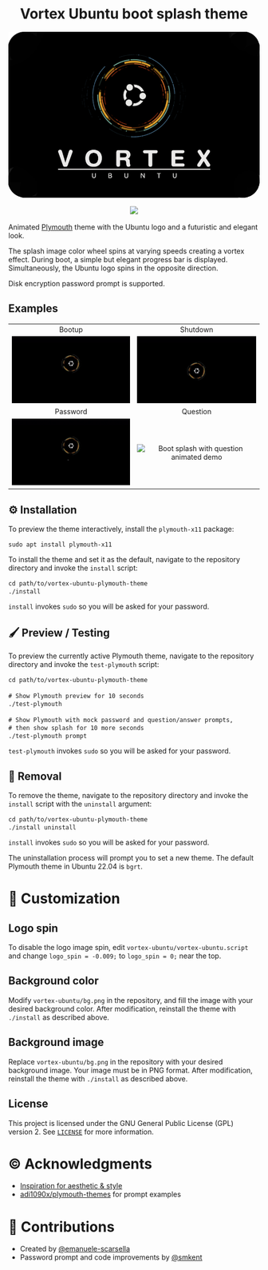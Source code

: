 <h1 align="center">Vortex Ubuntu boot splash theme</h1>
<p align="center">
	<img src=images/vortex-ubuntu.png? >
</p>
<p align="center">
	<a href="https://www.gnome-look.org/p/1462682"><img src="https://img.shields.io/badge/Rank%20on-Gnome--look.org-%207ca5df%20?logo=gnome&logoColor=lightgrey&labelColor=303030&color=%237fa5db" ></a>
</p>

Animated [Plymouth][plymouth] theme with the Ubuntu logo and a futuristic and
elegant look.

The splash image color wheel spins at varying speeds creating a vortex effect.
During boot, a simple but elegant progress bar is displayed. Simultaneously, the
Ubuntu logo spins in the opposite direction.

Disk encryption password prompt is supported.

## Examples

|                                                      |                                                      |
| :--------------------------------------------------: | :--------------------------------------------------: |
|                        Bootup                        |                       Shutdown                       |
|         ![Boot splash animated demo][bootup]         |      ![Shutdown splash animated demo][shutdown]      |
|                       Password                       |                       Question                       |
| ![Boot splash with password animated demo][password] | ![Boot splash with question animated demo][question] |

## :gear: Installation

To preview the theme interactively, install the `plymouth-x11` package:

```shell
sudo apt install plymouth-x11
```

To install the theme and set it as the default, navigate to the repository
directory and invoke the `install` script:

```shell
cd path/to/vortex-ubuntu-plymouth-theme
./install
```

`install` invokes `sudo` so you will be asked for your password.

## :paintbrush: Preview / Testing

To preview the currently active Plymouth theme, navigate to the repository
directory and invoke the `test-plymouth` script:

```shell
cd path/to/vortex-ubuntu-plymouth-theme

# Show Plymouth preview for 10 seconds
./test-plymouth

# Show Plymouth with mock password and question/answer prompts,
# then show splash for 10 more seconds
./test-plymouth prompt
```

`test-plymouth` invokes `sudo` so you will be asked for your password.

## :no_entry_sign: Removal

To remove the theme, navigate to the repository
directory and invoke the `install` script with the `uninstall` argument:

```shell
cd path/to/vortex-ubuntu-plymouth-theme
./install uninstall
```

`install` invokes `sudo` so you will be asked for your password.

The uninstallation process will prompt you to set a new theme. The default
Plymouth theme in Ubuntu 22.04 is `bgrt`.

# :wrench: Customization

## Logo spin

To disable the logo image spin, edit `vortex-ubuntu/vortex-ubuntu.script` and
change `logo_spin = -0.009;` to `logo_spin = 0;` near the top.

## Background color

Modify `vortex-ubuntu/bg.png` in the repository, and fill the image with your
desired background color. After modification, reinstall the theme with
`./install` as described above.

## Background image

Replace `vortex-ubuntu/bg.png` in the repository with your desired background
image. Your image must be in PNG format. After modification, reinstall the theme
with `./install` as described above.

## License

This project is licensed under the GNU General Public License (GPL) version 2.
See [`LICENSE`][license] for more information.

# :copyright: Acknowledgments

-   [Inspiration for aesthetic &amp; style][atom]
-   [adi1090x/plymouth-themes][adi1090x-plymouth-themes] for prompt examples

# :handshake: Contributions

-   Created by [@emanuele-scarsella](https://github.com/emanuele-scarsella)
-   Password prompt and code improvements by [@smkent](https://github.com/smkent)

[adi1090x-plymouth-themes]: https://github.com/adi1090x/plymouth-themes
[atom]: https://atom.io
[license]: /LICENSE
[plymouth]: https://freedesktop.org/wiki/Software/Plymouth/
[bootup]: images/bootup.gif
[shutdown]: images/shutdown.gif
[password]: images/password.gif
[question]: images/question.gif
